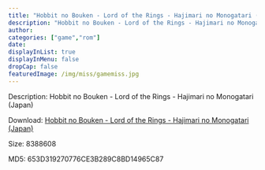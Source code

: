 ```yaml
---
title: "Hobbit no Bouken - Lord of the Rings - Hajimari no Monogatari (Japan)"
description: "Hobbit no Bouken - Lord of the Rings - Hajimari no Monogatari (Japan)"
author: 
categories: ["game","rom"]
date: 
displayInList: true
displayInMenu: false
dropCap: false
featuredImage: /img/miss/gamemiss.jpg
---
```


Description: Hobbit no Bouken - Lord of the Rings - Hajimari no Monogatari (Japan)

Download: <a style="text-decoration:underline;" href="https://mega.nz/#!KHQSAKjI!bTZDZNvFZFmPUeuRi_oPkcw6PGM6MDsihN8hup3rGmQ" target = "_blank" rel = "nofollow" > Hobbit no Bouken - Lord of the Rings - Hajimari no Monogatari (Japan)</a>

Size: 8388608

MD5: 653D319270776CE3B289C8BD14965C87

